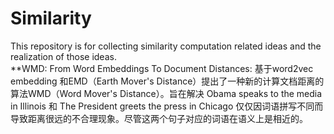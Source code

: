 # Similarity
This repository is for collecting similarity computation related ideas and the realization of those ideas.  
**WMD: From Word Embeddings To Document Distances: 基于word2vec embedding 和EMD（Earth Mover's Distance）提出了一种新的计算文档距离的算法WMD（Word Mover's Distance）。旨在解决 Obama speaks to the media in Illinois 和 The President greets the press in Chicago 仅仅因词语拼写不同而导致距离很远的不合理现象。尽管这两个句子对应的词语在语义上是相近的。
